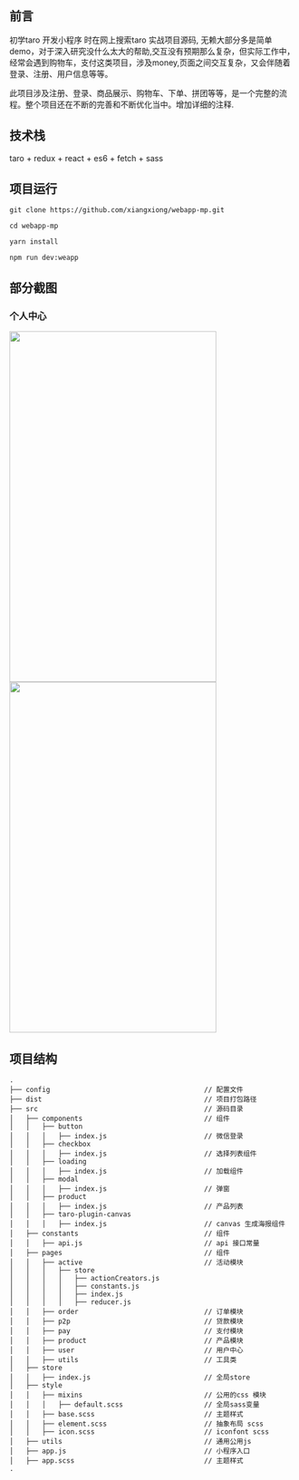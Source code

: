## 前言
初学taro 开发小程序 时在网上搜索taro 实战项目源码, 无赖大部分多是简单demo，对于深入研究没什么太大的帮助,交互没有预期那么复杂，但实际工作中，经常会遇到购物车，支付这类项目，涉及money,页面之间交互复杂，又会伴随着登录、注册、用户信息等等。

此项目涉及注册、登录、商品展示、购物车、下单、拼团等等，是一个完整的流程。整个项目还在不断的完善和不断优化当中。增加详细的注释.

## 技术栈
taro + redux + react + es6 + fetch + sass

## 项目运行
```
git clone https://github.com/xiangxiong/webapp-mp.git

cd webapp-mp

yarn install

npm run dev:weapp
```

## 部分截图

### 个人中心

<img src="https://github.com/xiangxiong/webapp-mp/blob/master/img/home.png" width="365" height="619"/> <img src="https://github.com/xiangxiong/webapp-mp/blob/master/img/userCenter.gif" width="365" height="619"/>

## 项目结构

```
.
├── config                                      // 配置文件
├── dist                                        // 项目打包路径
├── src                                         // 源码目录
│   ├── components                              // 组件
│   │   ├── button                              
│   │   │   ├── index.js                        // 微信登录
│   │   ├── checkbox                              
│   │   │   ├── index.js                        // 选择列表组件
│   │   ├── loading                              
│   │   │   ├── index.js                        // 加载组件
│   │   ├── modal                              
│   │   │   ├── index.js                        // 弹窗
│   │   ├── product                              
│   │   │   ├── index.js                        // 产品列表
│   │   ├── taro-plugin-canvas                              
│   │   │   ├── index.js                        // canvas 生成海报组件
│   ├── constants                               // 组件
│   │   ├── api.js                              // api 接口常量
│   ├── pages                                   // 组件
│   │   ├── active                              // 活动模块
│   │   │   ├── store                           
│   │   │   │   ├── actionCreators.js    
│   │   │   │   ├── constants.js   
│   │   │   │   ├── index.js   
│   │   │   │   ├── reducer.js              
│   │   ├── order                               // 订单模块
│   │   ├── p2p                                 // 贷款模块
│   │   ├── pay                                 // 支付模块
│   │   ├── product                             // 产品模块
│   │   ├── user                                // 用户中心
│   │   ├── utils                               // 工具类
│   ├── store                                   
│   │   ├── index.js                            // 全局store
│   ├── style                                   
│   │   ├── mixins                              // 公用的css 模块
│   │   │   ├── default.scss                    // 全局sass变量
│   │   ├── base.scss                           // 主题样式
│   │   ├── element.scss                        // 抽象布局 scss
│   │   ├── icon.scss                           // iconfont scss
│   ├── utils                                   // 通用公用js
│   ├── app.js                                  // 小程序入口
│   ├── app.scss                                // 主题样式
.
```
